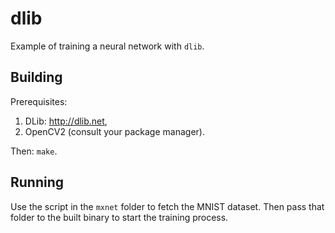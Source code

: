 # dlib

Example of training a neural network with `dlib`.

## Building

Prerequisites:

1. DLib: http://dlib.net,
2. OpenCV2 (consult your package manager).

Then: `make`.

## Running

Use the script in the `mxnet` folder to fetch the MNIST dataset. Then pass that
folder to the built binary to start the training process.
